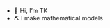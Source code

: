 - 👋 Hi, I’m TK
- ⛏️ I make mathematical models

<!---
thaopletk/thaopletk is a ✨ special ✨ repository because its `README.md` (this file) appears on your GitHub profile.
You can click the Preview link to take a look at your changes.
--->
